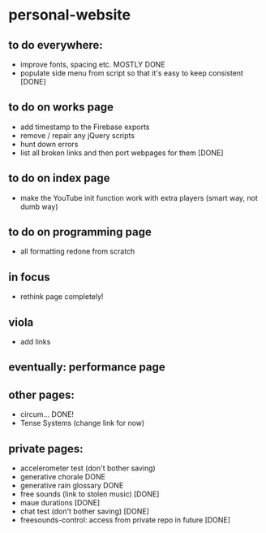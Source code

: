 # personal-website

## to do everywhere:
- improve fonts, spacing etc. MOSTLY DONE
- populate side menu from script so that it's easy to keep consistent [DONE]
## to do on works page
- add timestamp to the Firebase exports
- remove / repair any jQuery scripts 
- hunt down errors
- list all broken links and then port webpages for them [DONE]
## to do on index page
- make the YouTube init function work with extra players (smart way, not dumb way)

## to do on programming page
- all formatting redone from scratch

## in focus
- rethink page completely!

## viola
- add links

## eventually: performance page


## other pages:
- circum... DONE!
- Tense Systems (change link for now)


## private pages:
- accelerometer test (don't bother saving)
- generative chorale  DONE
- generative rain glossary DONE
- free sounds (link to stolen music)  [DONE]
- maue durations [DONE]
- chat test (don't bother saving)  [DONE]
- freesounds-control: access from private repo in future [DONE] 
